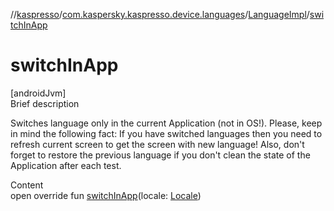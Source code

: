 //[kaspresso](../../index.md)/[com.kaspersky.kaspresso.device.languages](../index.md)/[LanguageImpl](index.md)/[switchInApp](switch-in-app.md)



# switchInApp  
[androidJvm]  
Brief description  


Switches language only in the current Application (not in OS!). Please, keep in mind the following fact: If you have switched languages then you need to refresh current screen to get the screen with new language! Also, don't forget to restore the previous language if you don't clean the state of the Application after each test.

  
Content  
open override fun [switchInApp](switch-in-app.md)(locale: [Locale](https://developer.android.com/reference/kotlin/java/util/Locale.html))  



